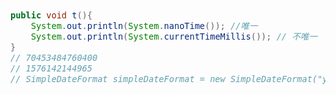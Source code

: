 <font face="SimSun" size=3>

~~~java

public void t(){
    System.out.println(System.nanoTime()); //唯一
    System.out.println(System.currentTimeMillis()); // 不唯一
}
// 70453484760400
// 1576142144965
// SimpleDateFormat simpleDateFormat = new SimpleDateFormat("yyyy-MM-dd'T'HH:mm:ss.SSS'Z'");
~~~



</font>